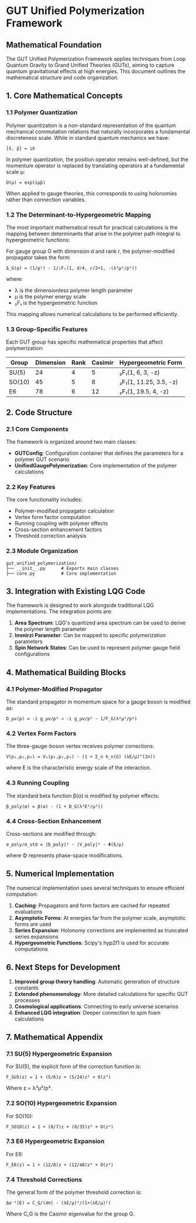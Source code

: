 # GUT Unified Polymerization Framework

## Mathematical Foundation

The GUT Unified Polymerization Framework applies techniques from Loop Quantum Gravity to Grand Unified Theories (GUTs), aiming to capture quantum gravitational effects at high energies. This document outlines the mathematical structure and code organization.

## 1. Core Mathematical Concepts

### 1.1 Polymer Quantization

Polymer quantization is a non-standard representation of the quantum mechanical commutation relations that naturally incorporates a fundamental discreteness scale. While in standard quantum mechanics we have:

```
[x̂, p̂] = iℏ
```

In polymer quantization, the position operator remains well-defined, but the momentum operator is replaced by translating operators at a fundamental scale μ:

```
Û(μ) = exp(iμp̂)
```

When applied to gauge theories, this corresponds to using holonomies rather than connection variables.

### 1.2 The Determinant-to-Hypergeometric Mapping

The most important mathematical result for practical calculations is the mapping between determinants that arise in the polymer path integral to hypergeometric functions:

For gauge group G with dimension d and rank r, the polymer-modified propagator takes the form:

```
Δ_G(p) = (1/p²) · 1/₂F₁(1, d/4, r/2+1, -(λ²μ²/p²))
```

where:
- λ is the dimensionless polymer length parameter
- μ is the polymer energy scale
- ₂F₁ is the hypergeometric function

This mapping allows numerical calculations to be performed efficiently.

### 1.3 Group-Specific Features

Each GUT group has specific mathematical properties that affect polymerization:

| Group | Dimension | Rank | Casimir | Hypergeometric Form |
|-------|-----------|------|---------|---------------------|
| SU(5) | 24 | 4 | 5 | ₂F₁(1, 6, 3, -z) |
| SO(10) | 45 | 5 | 8 | ₂F₁(1, 11.25, 3.5, -z) |
| E6 | 78 | 6 | 12 | ₂F₁(1, 19.5, 4, -z) |

## 2. Code Structure

### 2.1 Core Components

The framework is organized around two main classes:

- **GUTConfig**: Configuration container that defines the parameters for a polymer GUT scenario
- **UnifiedGaugePolymerization**: Core implementation of the polymer calculations

### 2.2 Key Features

The core functionality includes:

- Polymer-modified propagator calculation
- Vertex form factor computation 
- Running coupling with polymer effects
- Cross-section enhancement factors
- Threshold correction analysis

### 2.3 Module Organization

```
gut_unified_polymerization/
├── __init__.py      # Exports main classes
├── core.py          # Core implementation
```

## 3. Integration with Existing LQG Code

The framework is designed to work alongside traditional LQG implementations. The integration points are:

1. **Area Spectrum**: LQG's quantized area spectrum can be used to derive the polymer length parameter
2. **Immirzi Parameter**: Can be mapped to specific polymerization parameters
3. **Spin Network States**: Can be used to represent polymer gauge field configurations

## 4. Mathematical Building Blocks

### 4.1 Polymer-Modified Propagator

The standard propagator in momentum space for a gauge boson is modified as:

```
D_μν(p) = -i g_μν/p² → -i g_μν/p² · 1/F_G(λ²μ²/p²)
```

### 4.2 Vertex Form Factors

The three-gauge-boson vertex receives polymer corrections:

```
V(p₁,p₂,p₃) = V₀(p₁,p₂,p₃) · (1 + Σ_n h_n(G) (λE/μ)^(2n))
```

where E is the characteristic energy scale of the interaction.

### 4.3 Running Coupling

The standard beta function β(α) is modified by polymer effects:

```
β_poly(α) = β(α) · (1 + B_G(λ²E²/μ²))
```

### 4.4 Cross-Section Enhancement

Cross-sections are modified through:

```
σ_poly/σ_std = |D_poly|² · |V_poly|² · Φ(E/μ)
```

where Φ represents phase-space modifications.

## 5. Numerical Implementation

The numerical implementation uses several techniques to ensure efficient computation:

1. **Caching**: Propagators and form factors are cached for repeated evaluations
2. **Asymptotic Forms**: At energies far from the polymer scale, asymptotic forms are used
3. **Series Expansion**: Holonomy corrections are implemented as truncated series expansions
4. **Hypergeometric Functions**: Scipy's hyp2f1 is used for accurate computations

## 6. Next Steps for Development

1. **Improved group theory handling**: Automatic generation of structure constants
2. **Extended phenomenology**: More detailed calculations for specific GUT processes
3. **Cosmological applications**: Connecting to early universe scenarios
4. **Enhanced LQG integration**: Deeper connection to spin foam calculations

## 7. Mathematical Appendix

### 7.1 SU(5) Hypergeometric Expansion

For SU(5), the explicit form of the correction function is:

```
F_SU5(z) = 1 + (5/6)z + (5/24)z² + O(z³)
```

Where z = λ²μ²/p².

### 7.2 SO(10) Hypergeometric Expansion

For SO(10):

```
F_SO10(z) = 1 + (8/7)z + (8/35)z² + O(z³)
```

### 7.3 E6 Hypergeometric Expansion

For E6:

```
F_E6(z) = 1 + (12/8)z + (12/48)z² + O(z³)
```

### 7.4 Threshold Corrections

The general form of the polymer threshold correction is:

```
Δα⁻¹(E) = C_G/(4π) · (λE/μ)²/(1+(λE/μ)²)
```

Where C_G is the Casimir eigenvalue for the group G.
